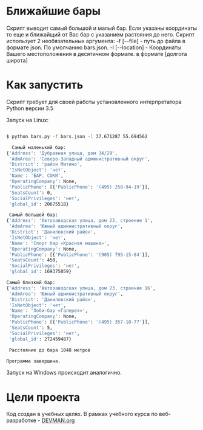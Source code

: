 # Ближайшие бары

Скрипт выводит самый большой и малый бар. Если указаны координаты то еще и ближайщий от Вас бар с указанием
растояния до него.
Скрипт использует 2 необязательных аргумента:
 -f [--file] - путь до файла в формате json. По умолчанию  bars.json.
 -l [--location] - Координаты Вашего местоположения в десятичном формате. в формате [долгота широта]
# Как запустить

Скрипт требует для своей работы установленного интерпретатора Python версии 3.5


Запуск на Linux:

```bash

$ python bars.py -f bars.json -l 37.671287 55.694562

  Самый маленький бар:
{'Address': 'Дубравная улица, дом 34/29',
 'AdmArea': 'Северо-Западный административный округ',
 'District': 'район Митино',
 'IsNetObject': 'нет',
 'Name': 'БАР. СОКИ',
 'OperatingCompany': None,
 'PublicPhone': [{'PublicPhone': '(495) 258-94-19'}],
 'SeatsCount': 0,
 'SocialPrivileges': 'нет',
 'global_id': 20675518}

 Cамый большой бар:
{'Address': 'Автозаводская улица, дом 23, строение 1',
 'AdmArea': 'Южный административный округ',
 'District': 'Даниловский район',
 'IsNetObject': 'нет',
 'Name': 'Спорт бар «Красная машина»',
 'OperatingCompany': None,
 'PublicPhone': [{'PublicPhone': '(905) 795-15-84'}],
 'SeatsCount': 450,
 'SocialPrivileges': 'нет',
 'global_id': 169375059}

Самый близкий бар:
{'Address': 'Автозаводская улица, дом 23, строение 16',
 'AdmArea': 'Южный административный округ',
 'District': 'Даниловский район',
 'IsNetObject': 'нет',
 'Name': 'Лоби-бар «Галерея»',
 'OperatingCompany': None,
 'PublicPhone': [{'PublicPhone': '(495) 357-10-77'}],
 'SeatsCount': 5,
 'SocialPrivileges': 'нет',
 'global_id': 272459487}

 Расстояние до бара 1048 метров

Программа завершина.


```

Запуск на Windows происходит аналогично.

# Цели проекта

Код создан в учебных целях. В рамках учебного курса по веб-разработке - [DEVMAN.org](https://devman.org)
